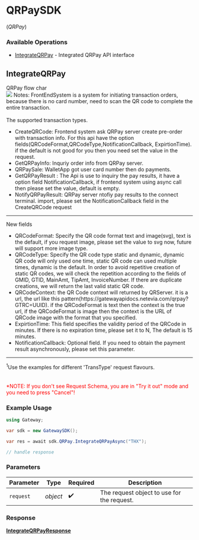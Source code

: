 # QRPaySDK
(*QRPay*)

### Available Operations

* [IntegrateQRPay](#integrateqrpay) - Integrated QRPay API interface

## IntegrateQRPay

QRPay flow char <br>
<img src="https://testlink.c9pg.com/images/QRPayImages/Image_QRPay.png"> 
Notes: FrontEndSystem is a system for initiating transaction orders, because there is no card number, need to scan the QR code to complete the entire transaction.
<br/>
<br/>
The supported transaction types.<br>
<ul>
<li>CreateQRCode: Frontend system ask QRPay server create pre-order with transaction info. For this api have the option fields(QRCodeFormat,QRCodeType,NotificationCallback, ExpirtionTime). if the default is not good for you then you need set the value in the request.

</li>
<li>GetQRPayInfo: Inquriy order info from QRPay server.</li>
<li>QRPaySale: WalletApp got user card number then do payments. </li>
<li>GetQRPayResult : The Api is use to inquiry the pay results, it have a option field NotificationCallback, if frontend system using async call then please set the value, default is empty.</li>
<li>NotifyQRPayResult: QRPay server ntofiy pay results to the connect terminal. import, please set the NotificationCallback field in the CreateQRCode request </li>
</ul>
<hr>
New fields
<ul>
<li>QRCodeFormat: Specify the QR code format text and image(svg), text is the default, if you request image, please set the value to svg now, future will support more image type.</li>
<li>QRCodeType: Specify the QR code type static and dynamic, dynamic QR code will only used one time, static QR code can used multiple times, dynamic is the default. In order to avoid repetitive creation of static QR codes, we will check the repetition according to the fields of GMID, GTID, MainAmt, TipAmt, InvoiceNumber. If there are duplicate creations, we will return the last valid static QR code.</li>
</li>
<li>QRCodeContext: the QR Code context will returned by QRServer. it is a url, the url like this pattern(https://gatewayapidocs.netevia.com/qrpay?GTRC=UUID). if the QRCodeFormat is text then the context is the true url, if the QRCodeFormat is image then the context is the URL of QRCode image with the format that you specified.
</li>
<li>
ExpirtionTime: This field specifies the validity period of the QRCode in minutes. If there is no expiration time, please set it to N, The default is 15 minutes.
</li>
<li>
NotificationCallback: Optional field. If you need to obtain the payment result asynchronously, please set this parameter.
</li>
</ul>
<hr>
<sup>1</sup>Use the examples for different 'TransType' request flavours.
<div>
<br><br><span style="color:red">*NOTE: If you don't see Request Schema, you are in "Try it out" mode and you need to press "Cancel"!</span>


### Example Usage

```csharp
using Gateway;

var sdk = new GatewaySDK();

var res = await sdk.QRPay.IntegrateQRPayAsync("THX");

// handle response
```

### Parameters

| Parameter                                  | Type                                       | Required                                   | Description                                |
| ------------------------------------------ | ------------------------------------------ | ------------------------------------------ | ------------------------------------------ |
| `request`                                  | *object*                                   | :heavy_check_mark:                         | The request object to use for the request. |


### Response

**[IntegrateQRPayResponse](../../models/operations/IntegrateQRPayResponse.md)**

